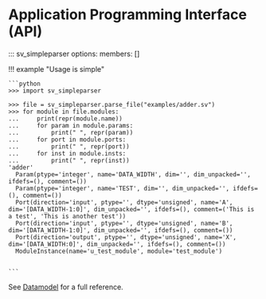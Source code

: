# Application Programming Interface (API)

::: sv_simpleparser
    options:
        members: []


!!! example "Usage is simple"

    ```python
    >>> import sv_simpleparser

    >>> file = sv_simpleparser.parse_file("examples/adder.sv")
    >>> for module in file.modules:
    ...     print(repr(module.name))
    ...     for param in module.params:
    ...         print(" ", repr(param))
    ...     for port in module.ports:
    ...         print(" ", repr(port))
    ...     for inst in module.insts:
    ...         print(" ", repr(inst))
    'adder'
      Param(ptype='integer', name='DATA_WIDTH', dim='', dim_unpacked='', ifdefs=(), comment=())
      Param(ptype='integer', name='TEST', dim='', dim_unpacked='', ifdefs=(), comment=())
      Port(direction='input', ptype='', dtype='unsigned', name='A', dim='[DATA_WIDTH-1:0]', dim_unpacked='', ifdefs=(), comment=('This is a test', 'This is another test'))
      Port(direction='input', ptype='', dtype='unsigned', name='B', dim='[DATA_WIDTH-1:0]', dim_unpacked='', ifdefs=(), comment=())
      Port(direction='output', ptype='', dtype='unsigned', name='X', dim='[DATA_WIDTH:0]', dim_unpacked='', ifdefs=(), comment=())
      ModuleInstance(name='u_test_module', module='test_module')


    ```

See [Datamodel](./api-datamodel.md) for a full reference.

